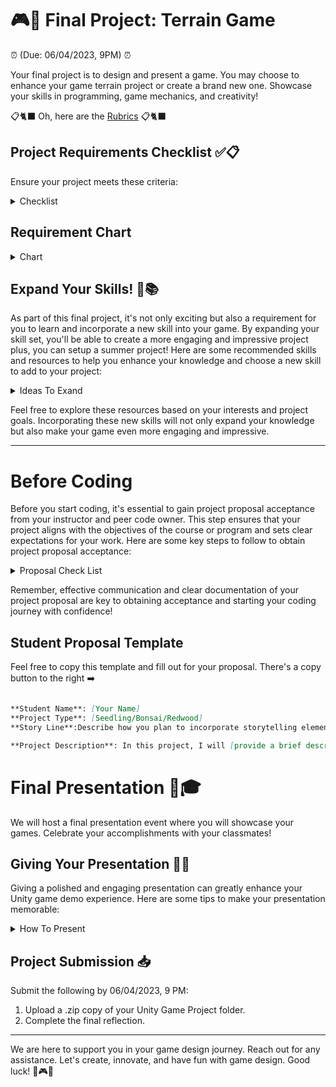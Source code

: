 
# 🎮🚀 Final Project: Terrain Game 

⏰ (Due: 06/04/2023, 9PM) ⏰

Your final project is to design and present a game. You may choose to enhance your game terrain project or create a brand new one. Showcase your skills in programming, game mechanics, and creativity!

📋🐈‍⬛ Oh, here are the  [Rubrics](https://kyle1james.github.io/unityProject/rubric) 📋🐈‍⬛


## Project Requirements Checklist ✅📋

Ensure your project meets these criteria:

<details>
<summary>Checklist</summary>

1. Design and build a terrain game with an engaging story.
2. Include a win condition and add obstacles, diversions, or enemies.
3. Use sounds, lighting, and assets to create a visually stunning game environment.
4. Implement a first-person controller for navigation.
5. Detect collisions when the player contacts objects or game elements.
6. Prevent the player from falling off the world in terrain games.
7. Use raycasting and prefabs to enhance game mechanics.
8. Add GUI elements like labels, buttons, and boxes for interactivity.
9. Use PlayerPrefs or persistence to save game elements between scenes.
10. Include at least two scenes in your game.
  
</details>

## Requirement Chart

<details>
<summary>Chart</summary>

| Requirements                                                                                  | Description                                                                                                      |
| --------------------------------------------------------------------------------------------- | ---------------------------------------------------------------------------------------------------------------- |
| Design a terrain game with a story                                                            | Create a game with specific goals and obstacles for players.                                                     |
| Create a win condition (e.g., finding a treasure)                                             | Design a condition signifying player victory.                                                                    |
| Implement obstacles, diversions, or enemies                                                   | Add elements that challenge players and require strategizing.                                                    |
| Use sounds, lighting, and assets                                                              | Use these to enhance the game experience.                                                                        |
| Implement a first-person controller                                                           | Allow players to navigate in a first-person perspective.                                                         |
| Detect collisions with game elements                                                          | Trigger actions or events when the player collides with game elements.                                           |
| Prevent the player from falling off the terrain (for terrain games)                           | Keep players within bounds.                                                                                      |
| Add GUI elements                                                                              | Use GUI for displaying information and creating interactive buttons.                                             |
| Save game elements using PlayerPrefs or persistence between scenes                            | Retain game data between different scenes or sessions.                                                           |
| Include at least two scenes in your game                                                      | Provide different gameplay scenarios or level progression.                                                       |
| Document and comment your code                                                                | Explain code functionality and aid future edits.                                                                 |
| Use proper C# naming conventions                                                              | Maintain consistency and clarity in your code.                                                                   |
| Playtest the game with someone outside your immediate circle                                  | Gather feedback and identify areas for improvement.                                                              |
</details>
  
## Expand Your Skills! 🌟📚

As part of this final project, it's not only exciting but also a requirement for you to learn and incorporate a new skill into your game. By expanding your skill set, you'll be able to create a more engaging and impressive project plus, you can setup a summer project! Here are some recommended skills and resources to help you enhance your knowledge and choose a new skill to add to your project:

<details>
<summary>Ideas To Exand</summary>

- [Unity Particle Systems](https://learn.unity.com/tutorial/unity-particle-systems) 💥🔥: Learn how to create stunning visual effects using particle systems in Unity. Add explosions, fire, smoke, and other dynamic effects to make your game more immersive.

- [Unity Audio](https://learn.unity.com/tutorial/unity-audio) 🔊🎶: Dive into Unity's audio system and learn how to incorporate sound effects, background music, and interactive audio elements into your game to enhance the overall player experience.

- [2D Games in Unity](https://learn.unity.com/tutorial/2d-games-in-unity) 🎮🕹️: If you're interested in creating 2D games, this resource will guide you through the fundamentals of 2D game development in Unity. Learn about sprite animations, collision detection, and building levels for your game.

- [Unity Tilemaps](https://learn.unity.com/tutorial/unity-tilemaps) 🧩🌄: Discover how to use Unity's Tilemap feature to create intricate and visually appealing 2D game levels. Design your own tilesets, arrange tiles to build environments, and bring your game world to life.

- [Unity Animations](https://learn.unity.com/tutorial/unity-animations) 🎬🚶‍♂️: Learn how to animate characters, objects, and UI elements in Unity. Dive into keyframe animation, blend trees, and create smooth and dynamic animations to give your game a professional touch.

- [VR Development with Oculus and Unity](https://learn.unity.com/tutorial/vr-development-with-oculus-and-unity) 🥽🌎: If you're interested in virtual reality (VR) game development, this resource will introduce you to developing VR experiences using Unity and the Oculus platform. Learn how to build immersive environments, interact with objects in VR, and optimize your game for performance.

</details>

Feel free to explore these resources based on your interests and project goals. Incorporating these new skills will not only expand your knowledge but also make your game even more engaging and impressive.

---


# Before Coding

Before you start coding, it's essential to gain project proposal acceptance from your instructor and peer code owner. This step ensures that your project aligns with the objectives of the course or program and sets clear expectations for your work. Here are some key steps to follow to obtain project proposal acceptance:

<details>
<summary>Proposal Check List</summary>
  
1. **Choose a Project Type**: Review the project details, and select a new skill to learn that best suits your interests and learning goals.

2. **Project Proposal**: Write a project proposal that includes the following information:
   - **Student Information**: Provide your name and any relevant details requested by your instructor or project supervisor.
   - **Project Type**: Clearly state the project type you have chosen
   - **Story Line**: Describe how you plan to incorporate storytelling elements into your game. Discuss the narrative structure, character development, and any interactive storytelling mechanics you intend to implement. Highlight the importance of storytelling in creating an engaging and immersive player experience.

   - **Project Description**: Provide a brief description of your planned creation, modifications, or additions. Explain the objective of your project and what you aim to achieve by building. Clear testable goals.
   
   - **Timeline**: Outline a realistic timeline that shows how you will allocate time for each phase of the project, including research, development, testing, and documentation.

4. **Submit and Discuss**: Submit your project proposal to your instructor or project supervisor for review. Schedule a discussion to present your proposal, clarify any doubts, and receive feedback.

5. **Revise and Finalize**: Incorporate any feedback or suggestions provided by your instructor or project supervisor into your project proposal. Make the necessary revisions and obtain final approval before proceeding with the coding phase.
  
</details>

Remember, effective communication and clear documentation of your project proposal are key to obtaining acceptance and starting your coding journey with confidence!


## Student Proposal Template
Feel free to copy this template and fill out for your proposal. There's a copy button to the right ➡️

```markdown

**Student Name**: [Your Name]
**Project Type**: [Seedling/Bonsai/Redwood]
**Story Line**:Describe how you plan to incorporate storytelling elements into your game. Discuss the narrative structure, character development, and any interactive storytelling mechanics you intend to implement. Highlight the importance of storytelling in creating an engaging and immersive player experience.

**Project Description**: In this project, I will [provide a brief description of your planned modifications or additions]. My goal is to [explain the objective of your project and what you aim to achieve]. By forking [peer's name]'s codebase, I will [describe how you plan to utilize or interact with the existing code]. This project aligns with the [chosen project type] category, and I am excited to explore and expand upon the existing codebase.

``` 

# Final Presentation 🎉🎓

We will host a final presentation event where you will showcase your games. Celebrate your accomplishments with your classmates!


## Giving Your Presentation 🎤🎥

Giving a polished and engaging presentation can greatly enhance your Unity game demo experience. Here are some tips to make your presentation memorable:

<details>
<summary>How To Present</summary>

1. Introduce yourself and your project. Start by introducing yourself and giving a brief overview of your Unity game's theme, concept, and objectives. This will help set the context for your demo. 👋📜

2. Explain the key game mechanics and Unity features used. Briefly explain the key game mechanics and Unity features you've incorporated into your project. Discuss how you utilized physics, animations, audio, UI, or any other relevant features to enhance the gameplay experience. Provide examples and highlight how these elements contribute to the overall immersion and enjoyment of your game. 🧩🏗

3. Walk through the main gameplay and showcase key features. Demonstrate the main gameplay elements and showcase the key features of your Unity game. Run the game live or present pre-recorded demos to illustrate the gameplay flow. Explain how different components, scripts, and assets work together to create a cohesive and engaging experience. Use clear and concise language to guide your audience through the game's mechanics and progression. 🎬🚀

4. Highlight any challenges or interesting solutions. Share any challenges you encountered during the game development process and explain how you overcame them. Discuss any interesting solutions you implemented to address technical, design, or artistic obstacles. This demonstrates your problem-solving skills and showcases your ability to navigate the game development process effectively. 🧠💡

5. Engage your audience. Encourage interaction and engagement from your audience during the presentation. Allow them to ask questions, provide feedback, or even experience your game firsthand if possible. This fosters a more dynamic and interactive presentation experience and helps create a connection between your audience and your game. 💬👥

6. Conclude with a summary and key takeaways. Wrap up your presentation by summarizing the main aspects of your Unity game. Emphasize the unique selling points, innovative features, or any notable achievements of your project. Share the skills and knowledge you've acquired throughout the development process. Express gratitude to your audience for their attention and any feedback they provide. 📝🔑

7. Prepare for potential questions. Anticipate potential questions that your audience may have and prepare concise and informative answers. This demonstrates your deep understanding of your Unity game project, the development process, and the Unity engine itself. ❓🤔
</details>


## Project Submission 📥

Submit the following by 06/04/2023, 9 PM:

1. Upload a .zip copy of your Unity Game Project folder.
2. Complete the final reflection.
---

We are here to support you in your game design journey. Reach out for any assistance. Let's create, innovate, and have fun with game design. 
Good luck! 🚀🎮💡
